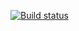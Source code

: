 [![Build status](https://ci.appveyor.com/api/projects/status/336n6i9k8dh081c6?svg=true)](https://ci.appveyor.com/project/Daru42ru/netology-homework-5)
